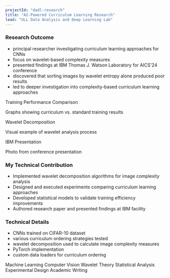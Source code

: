 ```yaml
---
projectId: "dadl-research"
title: "AI-Powered Curriculum Learning Research"
lead: "ULL Data Analysis and Deep Learning Lab"
---
```


<div class="research-item">
  <h3>Research Outcome</h3>
  <ul>
    <li>principal researcher investigating curriculum learning approaches for CNNs</li>
    <li>focus on wavelet-based complexity measures</li>
    <li>presented findings at IBM Thomas J. Watson Laboratory for AICS'24 conference</li>
    <li>discovered that sorting images by wavelet entropy alone produced poor results</li>
    <li>led to deeper investigation into complexity-based curriculum learning approaches</li>
  </ul>

  <div class="project-visuals">
    <div class="image-placeholder large">
      <p>Training Performance Comparison</p>
      <span>Graphs showing curriculum vs. standard training results</span>
    </div>
    <div class="visual-grid">
      <div class="image-placeholder">
        <p>Wavelet Decomposition</p>
        <span>Visual example of wavelet analysis process</span>
      </div>
      <div class="image-placeholder">
        <p>IBM Presentation</p>
        <span>Photo from conference presentation</span>
      </div>
    </div>
  </div>

  <h3>My Technical Contribution</h3>
  <ul>
    <li>Implemented wavelet decomposition algorithms for image complexity analysis</li>
    <li>Designed and executed experiments comparing curriculum learning approaches</li>
    <li>Developed statistical models to validate training efficiency improvements</li>
    <li>Authored research paper and presented findings at IBM facility</li>
  </ul>

  <h3>Technical Details</h3>
  <ul>
    <li>CNNs trained on CIFAR-10 dataset</li>
    <li>various curriculum ordering strategies tested</li>
    <li>wavelet decomposition used to calculate image complexity measures</li>
    <li>PyTorch implementation</li>
    <li>custom data loaders for curriculum ordering</li>
  </ul>

  <div class="tags">
    <span class="tag">Machine Learning</span>
    <span class="tag">Computer Vision</span>
    <span class="tag">Wavelet Theory</span>
    <span class="tag">Statistical Analysis</span>
    <span class="tag">Experimental Design</span>
    <span class="tag">Academic Writing</span>
  </div>
</div>